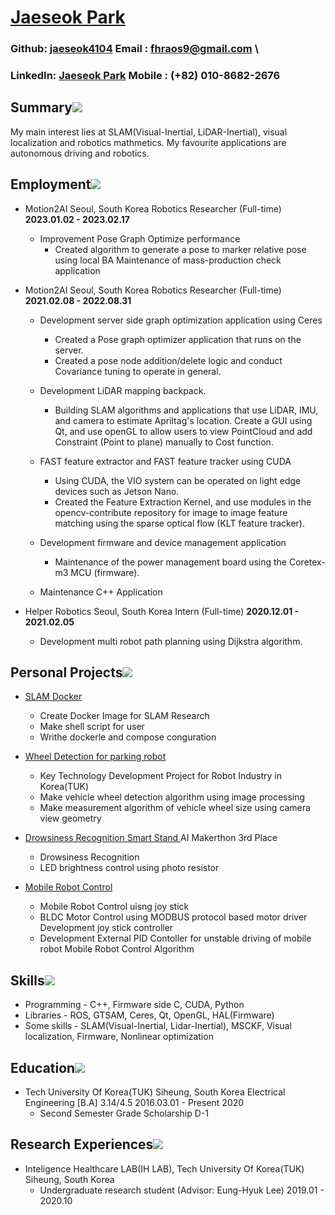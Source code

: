 ﻿# [Jaeseok Park](http://github.com/jaeseok4104)
### Github: [jaeseok4104](http://github.com/jaeseok4104) Email : <fhraos9@gmail.com> \
### LinkedIn: [Jaeseok Park](https://www.linkedin.com/public-profile/settings) Mobile : (+82) 010-8682-2676

## Summary![](Aspose.Words.e5a80682-a2b6-4fce-a80e-1ac5c2d2f214.001.png)

My main interest lies at SLAM(Visual-Inertial, LiDAR-Inertial), visual localization and robotics mathmetics. My favourite applications are autonomous driving and robotics.

## Employment![](Aspose.Words.e5a80682-a2b6-4fce-a80e-1ac5c2d2f214.001.png)

- Motion2AI Seoul, South Korea Robotics Researcher (Full-time) **2023.01.02 - 2023.02.17**

    - Improvement Pose Graph Optimize performance
        - Created algorithm to generate a pose to marker relative pose using local BA Maintenance of mass-production check application

- Motion2AI Seoul, South Korea Robotics Researcher (Full-time) **2021.02.08 - 2022.08.31**

    - Development server side graph optimization application using Ceres
        - Created a Pose graph optimizer application that runs on the server.
        - Created a pose node addition/delete logic and conduct Covariance tuning to operate in general.
    - Development LiDAR mapping backpack.
        - Building SLAM algorithms and applications that use LiDAR, IMU, and camera to estimate Apriltag's location. Create a GUI using Qt, and use openGL to allow users to view PointCloud and add Constraint (Point to plane) manually to Cost function.

    - FAST feature extractor and FAST feature tracker using CUDA
        - Using CUDA, the VIO system can be operated on light edge devices such as Jetson Nano.
        - Created the Feature Extraction Kernel, and use modules in the opencv-contribute repository for image to image feature matching using the sparse optical flow (KLT feature tracker).

    - Development firmware and device management application
        - Maintenance of the power management board using the Coretex-m3 MCU (firmware).

    - Maintenance C++ Application

- Helper Robotics Seoul, South Korea Intern (Full-time) **2020.12.01 - 2021.02.05**
    - Development multi robot path planning using Dijkstra algorithm.

## Personal Projects![](Aspose.Words.e5a80682-a2b6-4fce-a80e-1ac5c2d2f214.002.png)

- [SLAM Docker](https://github.com/jaeseok4104/slam-docker)
    - Create Docker Image for SLAM Research
    - Make shell script for user
    - Writhe dockerle and compose conguration

- [Wheel Detection for parking robot](https://github.com/jaeseok4104/ParkingRobot_Wheel_detection)
    - Key Technology Development Project for Robot Industry in Korea(TUK)
    - Make vehicle wheel detection algorithm using image processing
    - Make measurement algorithm of vehicle wheel size using camera view geometry

- [Drowsiness Recognition Smart Stand ](https://github.com/jaeseok4104/AI_IoT_makerthon)AI Makerthon 3rd Place
    - Drowsiness Recognition
    - LED brightness control using photo resistor

- [Mobile Robot Control](https://github.com/jaeseok4104/M_robot)
    - Mobile Robot Control uisng joy stick
    - BLDC Motor Control using MODBUS protocol based motor driver Development joy stick controller
    - Development External PID Contoller for unstable driving of mobile robot Mobile Robot Control Algorithm

## Skills![](Aspose.Words.e5a80682-a2b6-4fce-a80e-1ac5c2d2f214.003.png)

- Programming - C++, Firmware side C, CUDA, Python
- Libraries - ROS, GTSAM, Ceres, Qt, OpenGL, HAL(Firmware)
- Some skills - SLAM(Visual-Inertial, Lidar-Inertial), MSCKF, Visual localization, Firmware, Nonlinear optimization

## Education![](Aspose.Words.e5a80682-a2b6-4fce-a80e-1ac5c2d2f214.004.png)

- Tech University Of Korea(TUK) Siheung, South Korea Electrical Engineering [B.A] 3.14/4.5 2016.03.01 - Present 2020
    - Second Semester Grade Scholarship D-1

## Research Experiences![](Aspose.Words.e5a80682-a2b6-4fce-a80e-1ac5c2d2f214.001.png)

- Inteligence Healthcare LAB(IH LAB), Tech University Of Korea(TUK) Siheung, South Korea
    - Undergraduate research student (Advisor: Eung-Hyuk Lee) 2019.01 - 2020.10
